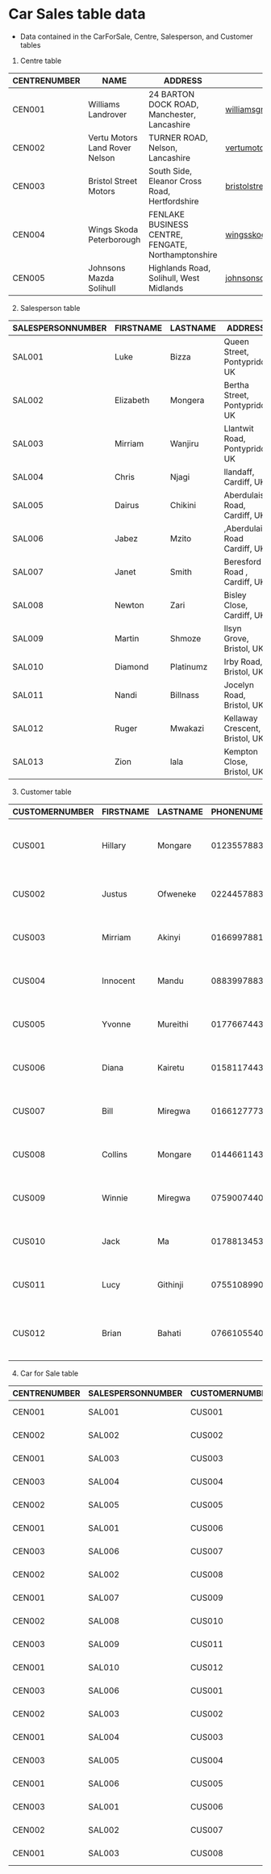 # Car Sales table data
- Data contained in the CarForSale, Centre, Salesperson, and Customer tables

1. Centre table

|CENTRENUMBER|NAME                          |ADDRESS                                           |EMAIL                         |PHONENUMBER   |CREATEDAT              |
|------------|------------------------------|--------------------------------------------------|------------------------------|--------------|-----------------------|
|CEN001      |Williams Landrover            |24 BARTON DOCK ROAD, Manchester, Lancashire       |williamsgroup@mail.co.uk      |01619376765   |2024-10-19 20:31:55.036|
|CEN002      |Vertu Motors Land Rover Nelson|TURNER ROAD, Nelson, Lancashire                   |vertumotors@mail.co.uk        |01282522836   |2024-10-19 20:31:55.040|
|CEN003      |Bristol Street Motors         |South Side, Eleanor Cross Road, Hertfordshire     |bristolstreet@mail.co.uk      |01992843665   |2024-10-19 20:31:55.044|
|CEN004      |Wings Skoda Peterborough      |FENLAKE BUSINESS CENTRE, FENGATE, Northamptonshire|wingsskoda@mail.co.uk         |01733850432   |2024-10-19 20:31:55.048|
|CEN005      |Johnsons Mazda Solihull       |Highlands Road, Solihull, West Midlands           |johnsonscars@mail.co.uk       |01216596666   |2024-10-19 20:31:55.051|


2. Salesperson table

|SALESPERSONNUMBER|FIRSTNAME                     |LASTNAME                      |ADDRESS                                           |PHONENUMBER   |EMAIL                         |CENTRENUMBER|CREATEDAT              |
|-----------------|------------------------------|------------------------------|--------------------------------------------------|--------------|------------------------------|------------|-----------------------|
|SAL001           |Luke                          |Bizza                         |Queen Street, Pontypridd, UK                      |              |lukebizza@mail.co.uk          |CEN001      |2024-10-19 20:31:55.313|
|SAL002           |Elizabeth                     |Mongera                       |Bertha Street, Pontypridd, UK                     |              |elizabethmongera@mail.co.uk   |CEN002      |2024-10-19 20:31:55.317|
|SAL003           |Mirriam                       |Wanjiru                       |Llantwit Road, Pontypridd, UK                     |447712345678  |mirriamwanjiru@mail.co.uk     |CEN003      |2024-10-19 20:31:55.320|
|SAL004           |Chris                         |Njagi                         |llandaff, Cardiff, UK                             |447456789012  |chrisnjagi@mail.co.uk         |CEN004      |2024-10-19 20:31:55.323|
|SAL005           |Dairus                        |Chikini                       | Aberdulais Road, Cardiff, UK                     |447598112233  |dairuschikini@mail.co.uk      |CEN005      |2024-10-19 20:31:55.326|
|SAL006           |Jabez                         |Mzito                         |,Aberdulais Road  Cardiff, UK                     |447812 334455 |jabezmzito@mail.co.uk         |CEN001      |2024-10-19 20:31:55.329|
|SAL007           |Janet                         |Smith                         |Beresford Road , Cardiff, UK                      |              |janetsmith@mail.co.uk         |CEN002      |2024-10-19 20:31:55.333|
|SAL008           |Newton                        |Zari                          |Bisley Close, Cardiff, UK                         |447945667788  |newtonzari@mail.co.uk         |CEN003      |2024-10-19 20:31:55.335|
|SAL009           |Martin                        |Shmoze                        |Ilsyn Grove, Bristol, UK                          |447564998877  |martinshmoze@mail.co.uk       |CEN004      |2024-10-19 20:31:55.342|
|SAL010           |Diamond                       |Platinumz                     |Irby Road, Bristol, UK                            |447300223344  |diamondplatinumz@mail.co.uk   |CEN005      |2024-10-19 20:31:55.346|
|SAL011           |Nandi                         |Billnass                      |Jocelyn Road, Bristol, UK                         |              |nandibillnass@mail.co.uk      |CEN002      |2024-10-19 20:31:55.349|
|SAL012           |Ruger                         |Mwakazi                       |Kellaway Crescent, Bristol, UK                    |              |rugermwakazi@mail.co.uk       |CEN003      |2024-10-19 20:31:55.352|
|SAL013           |Zion                          |lala                          |Kempton Close, Bristol, UK                        |447458123987  |zionlala@mail.co.uk           |CEN001      |2024-10-19 20:31:55.355|

3. Customer table

|CUSTOMERNUMBER|FIRSTNAME                     |LASTNAME                      |PHONENUMBER   |EMAIL                         |ADDRESS                                           |BADDEBTOR|CENTRENUMBER|CREATEDAT              |
|--------------|------------------------------|------------------------------|--------------|------------------------------|--------------------------------------------------|---------|------------|-----------------------|
|CUS001        |Hillary                       |Mongare                       |01235578836   |hillarymongare70@gmail.com    |45 Westbourne Road, London, W11 2BS               |0        |CEN001      |2024-10-19 20:31:55.174|
|CUS002        |Justus                        |Ofweneke                      |02244578836   |justusofweneke@gmail.com      |7 Oak Avenue, Manchester, M20 3LD                 |1        |CEN002      |2024-10-19 20:31:55.179|
|CUS003        |Mirriam                       |Akinyi                        |01669978811   |mirriamakinyi@gmail.com       |21 Highfield Street, Birmingham, B12 8QN          |0        |CEN001      |2024-10-19 20:31:55.182|
|CUS004        |Innocent                      |Mandu                         |08839978836   |innocentmandu@gmail.com       |128 Kings Road, Brighton, BN1 2FA                 |0        |CEN002      |2024-10-19 20:31:55.185|
|CUS005        |Yvonne                        |Mureithi                      |01776674436   |yvonnemureithi@gmail.com      |62 Maple Crescent, Cardiff, CF14 2JL              |1        |CEN002      |2024-10-19 20:31:55.187|
|CUS006        |Diana                         |Kairetu                       |01581174436   |dianakairetu@gmail.com        |9 Rose Lane, Bristol, BS6 5TU                     |0        |CEN003      |2024-10-19 20:31:55.191|
|CUS007        |Bill                          |Miregwa                       |01661277736   |billmiregwa@mail.co.uk        |34 Elmwood Drive, Leeds, LS8 2FG                  |0        |CEN002      |2024-10-19 20:31:55.193|
|CUS008        |Collins                       |Mongare                       |01446611436   |collinsmongare@gmail.com      |78 Parkside Road, Glasgow, G44 3AB                |0        |CEN003      |2024-10-19 20:31:55.196|
|CUS009        |Winnie                        |Miregwa                       |07590074406   |winniemiregwa@gmail.com       |14 Millbank Street, Edinburgh, EH8 9NG            |0        |CEN004      |2024-10-19 20:31:55.198|
|CUS010        |Jack                          |Ma                            |01788134536   |jackma@gmail.com              |6 Riverside Avenue, Liverpool, L7 2DW             |1        |CEN005      |2024-10-19 20:31:55.201|
|CUS011        |Lucy                          |Githinji                      |07551089906   |lucygithinji@gmail.com        |19 Castle Street, Nottingham, NG1 6FG             |0        |CEN004      |2024-10-19 20:31:55.207|
|CUS012        |Brian                         |Bahati                        |07661055406   |brianbahati@gmail.com         |50 Victoria Way, Newcastle upon Tyne, NE1 7RH     |0        |CEN005      |2024-10-19 20:31:55.213|

4. Car for Sale table

|CENTRENUMBER|SALESPERSONNUMBER|CUSTOMERNUMBER|CARMAKE                       |CARMODEL                      |CARMANUFACTUREYEAR|CARTYPE                       |CARCOLOR                      |CARTRANSMISSION|CARCONDITION|CARFUELTYPE                   |SALEPRICE|COMMISSION|SOLD|SALEDATE               |ARCHIVED|
|------------|-----------------|--------------|------------------------------|------------------------------|------------------|------------------------------|------------------------------|---------------|------------|------------------------------|---------|----------|----|-----------------------|--------|
|CEN001      |SAL001           |CUS001        |Toyota                        |Corolla                       |2020              |Sedan                         |Red                           |automatic      |new         |Petrol                        |15,000   |600       |1   |2024-01-15 00:00:00.000|1       |
|CEN002      |SAL002           |CUS002        |Honda                         |Civic                         |2019              |Sedan                         |Blue                          |manual         |used        |Petrol                        |12,000   |480       |1   |2023-11-05 00:00:00.000|1       |
|CEN001      |SAL003           |CUS003        |Ford                          |Focus                         |2018              |Hatchback                     |White                         |automatic      |used        |Diesel                        |10,000   |300       |1   |2023-08-10 00:00:00.000|1       |
|CEN003      |SAL004           |CUS004        |BMW                           |3 Series                      |2021              |Sedan                         |Black                         |automatic      |new         |Diesel                        |25,000   |1,250     |0   |2024-01-01 00:00:00.000|0       |
|CEN002      |SAL005           |CUS005        |Nissan                        |Altima                        |2017              |Sedan                         |Grey                          |manual         |used        |Petrol                        |8,000    |240       |1   |2024-02-12 00:00:00.000|0       |
|CEN001      |SAL001           |CUS006        |Chevrolet                     |Malibu                        |2018              |Sedan                         |Silver                        |automatic      |used        |Petrol                        |11,000   |440       |1   |2023-06-30 00:00:00.000|1       |
|CEN003      |SAL006           |CUS007        |Volkswagen                    |Golf                          |2019              |Hatchback                     |Blue                          |automatic      |used        |Diesel                        |13,000   |520       |1   |2023-12-20 00:00:00.000|0       |
|CEN002      |SAL002           |CUS008        |Mazda                         |CX-5                          |2020              |SUV                           |White                         |automatic      |new         |Petrol                        |18,000   |900       |1   |2023-10-25 00:00:00.000|1       |
|CEN001      |SAL007           |CUS009        |Mercedes-Benz                 |C-Class                       |2022              |Sedan                         |Black                         |automatic      |new         |Diesel                        |30,000   |1,500     |0   |2023-01-01 00:00:00.000|0       |
|CEN002      |SAL008           |CUS010        |Hyundai                       |Tucson                        |2019              |SUV                           |Red                           |manual         |used        |Petrol                        |14,000   |560       |1   |2023-07-15 00:00:00.000|1       |
|CEN003      |SAL009           |CUS011        |Audi                          |A4                            |2021              |Sedan                         |Grey                          |automatic      |new         |Diesel                        |28,000   |1,400     |0   |2024-01-01 00:00:00.000|0       |
|CEN001      |SAL010           |CUS012        |Lexus                         |RX 350                        |2020              |SUV                           |White                         |automatic      |new         |Petrol                        |35,000   |1,750     |0   |2024-01-01 00:00:00.000|0       |
|CEN003      |SAL006           |CUS001        |Kia                           |Sorento                       |2018              |SUV                           |Black                         |manual         |used        |Petrol                        |10,000   |300       |1   |2023-11-30 00:00:00.000|0       |
|CEN002      |SAL003           |CUS002        |Jeep                          |Wrangler                      |2022              |SUV                           |Green                         |automatic      |new         |Diesel                        |40,000   |2,000     |0   |2024-01-01 00:00:00.000|0       |
|CEN001      |SAL004           |CUS003        |Toyota                        |RAV4                          |2021              |SUV                           |Silver                        |automatic      |new         |Petrol                        |26,000   |1,300     |0   |2024-01-01 00:00:00.000|0       |
|CEN003      |SAL005           |CUS004        |Subaru                        |Forester                      |2017              |SUV                           |Blue                          |manual         |used        |Diesel                        |9,000    |270       |1   |2023-06-18 00:00:00.000|1       |
|CEN001      |SAL006           |CUS005        |Ford                          |Explorer                      |2022              |SUV                           |Black                         |automatic      |new         |Petrol                        |27,000   |1,350     |1   |2024-03-01 00:00:00.000|0       |
|CEN003      |SAL001           |CUS006        |Volvo                         |XC90                          |2021              |SUV                           |Black                         |automatic      |new         |Diesel                        |50,000   |2,500     |0   |2024-01-01 00:00:00.000|0       |
|CEN002      |SAL002           |CUS007        |Honda                         |Accord                        |2020              |Sedan                         |Grey                          |automatic      |new         |Petrol                        |23,000   |1,150     |1   |2023-08-12 00:00:00.000|1       |
|CEN001      |SAL003           |CUS008        |Toyota                        |Camry                         |2022              |Sedan                         |Blue                          |automatic      |new         |Petrol                        |27,000   |1,350     |0   |2024-01-01 00:00:00.000|0       |
